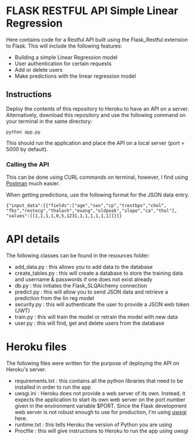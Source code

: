 # FLASK RESTFUL API Simple Linear Regression

Here contains code for a Restful API built using the Flask_Restful extension to Flask. This will include the following features:
- Building a simple Linear Regression model
- User authentication for certain requests
- Add or delete users
- Make predictions with the linear regression model

## Instructions

Deploy the contents of this repository to Heroku to have an API on a server. Alternatively, download this repository and use the following command on your terminal in the same directory:

```
python app.py
```

This should run the application and place the API on a local server (port = 5000 by default).

### Calling the API

This can be done using CURL commands on terminal, however, I find using [Postman](https://www.postman.com/) much easier. 

When getting predictions, use the following format for the JSON data entry.
```
{"input_data":[{"fields":["age","sex","cp","trestbps","chol",
"fbs","restecg","thalach","exang","oldpeak","slope","ca","thal"],
"values":[[1,1,1,1,0,5,1231,1,1,1,1,1,1]]}]}
```


# API details
The following classes can be found in the resources folder:
- add_data.py : this allows you to add data to the database
- create_tables.py : this will create a database to store the training data and username & passwords if one does not exist already
- db.py : this initiates the Flask_SLQAlchemy connection
- predict.py : this will allow you to send JSON data and retrieve a prediction from the lin reg model
- security.py : this will authenticate the user to provide a JSON web token (JWT)
- train.py : this will train the model or retrain the model with new data
- user.py : this will find, get and delete users from the database

# Heroku files
The following files were written for the purpose of deploying the API on Heroku's server. 
- requirements.txt : this contains all the python libraries that need to be installed in order to run the app
- uwsgi.ini : Heroku does not provide a web server of its own. Instead, it expects the application to start its own web server on the port number given in the environment variable $PORT. Since the Flask development web server is not robust enough to use for production, I'm using [uwsgi](https://uwsgi-docs.readthedocs.io/en/latest/) here. 
- runtime.txt : this tells Heroku the version of Python you are using
- Procfile : this will give instructions to Heroku to run the app using uwsgi
